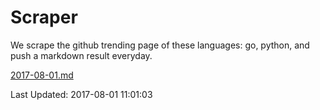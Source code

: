 # Scraper

We scrape the github trending page of these languages: go, python, and push a markdown result everyday.

[2017-08-01.md](https://github.com/borays/Scraper/blob/master/2017-08-01.md)

Last Updated: 2017-08-01 11:01:03